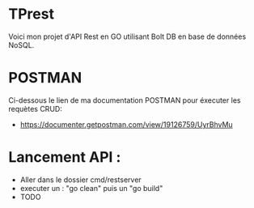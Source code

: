 # TPrest

Voici mon projet d'API Rest en GO utilisant Bolt DB en base de données NoSQL. 

# POSTMAN

Ci-dessous le lien de ma documentation POSTMAN pour éxecuter les requètes CRUD:

  * https://documenter.getpostman.com/view/19126759/UyrBhvMu

# Lancement API : 

  * Aller dans le dossier cmd/restserver 
  * executer un : "go clean" puis un "go build"
  * TODO 
